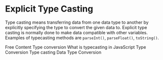 # Explicit Type Casting

Type casting means transferring data from one data type to another by explicitly specifying the type to convert the given data to. Explicit type casting is normally done to make data compatible with other variables. Examples of typecasting methods are `parseInt()`, `parseFloat()`, `toString()`.

<ResourceGroupTitle>Free Content</ResourceGroupTitle>
<BadgeLink colorScheme='yellow' badgeText='Read' href='https://developer.mozilla.org/en-US/docs/Glossary/Type_Conversion'>Type conversion</BadgeLink>
<BadgeLink colorScheme='yellow' badgeText='Read' href='https://www.tutorialspoint.com/explain-typecasting-in-javascript'>What is typecasting in JavaScript</BadgeLink>
<BadgeLink colorScheme='yellow' badgeText='Read' href='https://www.c-sharpcorner.com/article/type-conversions-in-javascript/'>Type Conversion</BadgeLink>
<BadgeLink colorScheme='yellow' badgeText='Read' href='https://www.scaler.com/topics/javascript/type-conversion-in-javascript/'>Type casting</BadgeLink>
<BadgeLink badgeText='Watch' href='https://youtu.be/VQLYiFqetZM'>Data Type Conversion</BadgeLink>
